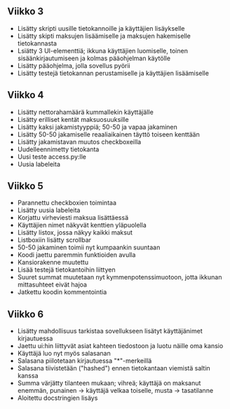 ## Viikko 3

- Lisätty skripti uusille tietokannoille ja käyttäjien lisäykselle
- Lisätty skipti maksujen lisäämiselle ja maksujen hakemiselle tietokannasta
- Lsiätty 3 UI-elementtiä; ikkuna käyttäjien luomiselle, toinen sisäänkirjautumiseen ja kolmas pääohjelman käytölle
- Lisätty pääohjelma, jolla sovellus pyörii
- Lisätty testejä tietokannan perustamiselle ja käyttäjien lisäämiselle

## Viikko 4
- Lisätty nettorahamäärä kummallekin käyttäjälle
- Lisätty erilliset kentät maksuosuuksille
- Lisätty kaksi jakamistyyppiä; 50-50 ja vapaa jakaminen
- Lisätty 50-50 jakamiselle reaaliaikainen täyttö toiseen kenttään
- Lisätty jakamistavan muutos checkboxeilla
- Uudelleennimetty tietokanta
- Uusi teste access.py:lle
- Uusia labeleita

## Viikko 5
- Parannettu checkboxien toimintaa
- Lisätty uusia labeleita
- Korjattu virheviesti maksua lisättäessä
- Käyttäjien nimet näkyvät kenttien yläpuolella
- Lisätty listox, jossa näkyy kaikki maksut
- Listboxiin lisätty scrollbar
- 50-50 jakaminen toimii nyt kumpaankin suuntaan
- Koodi jaettu paremmin funktioiden avulla
- Kansiorakenne muutettu
- Lisää testejä tietokantoihin liittyen
- Suuret summat muutetaan nyt kymmenpotenssimuotoon, jotta ikkunan mittasuhteet eivät hajoa
- Jatkettu koodin kommentointia

## Viikko 6
- Lisätty mahdollisuus tarkistaa sovellukseen lisätyt käyttäjänimet kirjautuessa
- Jaettu ui:hin liittyvät asiat kahteen tiedostoon ja luotu näille oma kansio
- Käyttäjä luo nyt myös salasanan
- Salasana piilotetaan kirjautuessa "*"-merkeillä
- Salasana tiivistetään ("hashed") ennen tietokantaan viemistä saltin kanssa
- Summa värjätty tilanteen mukaan; vihreä; käyttäjä on maksanut enemmän, punainen -> käyttäjä velkaa toiselle, musta -> tasatilanne
- Aloitettu docstringien lisäys
